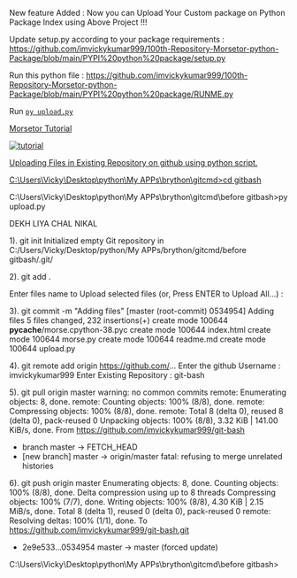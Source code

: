 New feature Added : Now you can Upload Your Custom package on Python Package Index using Above Project !!!

Update setup.py according to your package requirements : https://github.com/imvickykumar999/100th-Repository-Morsetor-python-Package/blob/main/PYPI%20python%20package/setup.py

Run this python file : https://github.com/imvickykumar999/100th-Repository-Morsetor-python-Package/blob/main/PYPI%20python%20package/RUNME.py

Run [`py upload.py`](https://github.com/imvickykumar999/100th-Repository-Morsetor-python-Package/blob/master/upload.py)

[Morsetor Tutorial](https://github.com/imvickykumar999/100th-Repository-Morsetor-python-Package/blob/master/morse%20tutorial.ipynb)

[![tutorial](https://github.com/imvickykumar999/100th-Repository-Morsetor-python-Package/blob/main/pypi%20screenshot.png?raw=true)](https://github.com/imvickykumar999/100th-Repository-Morsetor-python-Package/blob/master/morse%20tutorial.ipynb)

[Uploading Files in Existing Repository on github using python script.](https://github.com/imvickykumar999/git-bash/tree/master)

[C:\Users\Vicky\Desktop\python\My APPs\brython\gitcmd>cd gitbash](https://github.com/imvickykumar999/git-bash/blob/master/upload.py)

C:\Users\Vicky\Desktop\python\My APPs\brython\gitcmd\before gitbash>py upload.py

DEKH LIYA CHAL NIKAL

1). git init
Initialized empty Git repository in C:/Users/Vicky/Desktop/python/My APPs/brython/gitcmd/before gitbash/.git/

2). git add .

Enter files name to Upload selected files (or, Press ENTER to Upload All...) :

3). git commit -m "Adding files"
[master (root-commit) 0534954] Adding files
5 files changed, 232 insertions(+)
create mode 100644 __pycache__/morse.cpython-38.pyc
create mode 100644 index.html
create mode 100644 morse.py
create mode 100644 readme.md
create mode 100644 upload.py

4). git remote add origin https://github.com/...
Enter the github Username : imvickykumar999
Enter Existing Repository : git-bash

5). git pull origin master
warning: no common commits
remote: Enumerating objects: 8, done.
remote: Counting objects: 100% (8/8), done.
remote: Compressing objects: 100% (8/8), done.
remote: Total 8 (delta 0), reused 8 (delta 0), pack-reused 0
Unpacking objects: 100% (8/8), 3.32 KiB | 141.00 KiB/s, done.
From https://github.com/imvickykumar999/git-bash
* branch            master     -> FETCH_HEAD
* [new branch]      master     -> origin/master
fatal: refusing to merge unrelated histories

6). git push origin master
Enumerating objects: 8, done.
Counting objects: 100% (8/8), done.
Delta compression using up to 8 threads
Compressing objects: 100% (7/7), done.
Writing objects: 100% (8/8), 4.30 KiB | 2.15 MiB/s, done.
Total 8 (delta 1), reused 0 (delta 0), pack-reused 0
remote: Resolving deltas: 100% (1/1), done.
To https://github.com/imvickykumar999/git-bash.git
+ 2e9e533...0534954 master -> master (forced update)

C:\Users\Vicky\Desktop\python\My APPs\brython\gitcmd\before gitbash>
